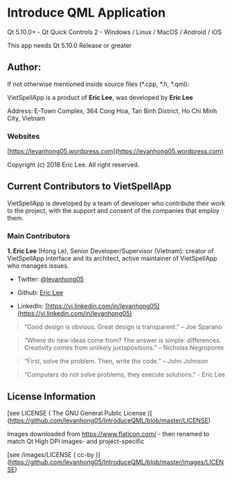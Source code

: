 # Introduce QML Application

Qt 5.10.0+ - Qt Quick Controls 2 - Windows / Linux / MacOS / Android / iOS

This app needs Qt 5.10.0 Release or greater

## Author:

If not otherwise mentioned inside source files (*.cpp, *.h, *.qml):

VietSpellApp is a product of **Eric Lee**, was developed by **Eric Lee**

Address: E-Town Complex, 364 Cong Hoa, Tan Binh District, Ho Chi Minh City, Vietnam

### Websites

[https://levanhong05.wordpress.com](https://levanhong05.wordpress.com)

Copyright (c) 2018 Eric Lee. All right reserved.

## Current Contributors to VietSpellApp

VietSpellApp is developed by a team of developer who contribute their work to the project, with the support and consent of the companies that employ them.

### Main Contributors

**1. Eric Lee** (Hong Le), Senior Developer/Supervisor (Vietnam): creator of VietSpellApp interface and its architect, active maintainer of VietSpellApp who manages issues.

* Twitter: [@levanhong05](https://twitter.com/levanhong05)

* Github: [Eric Lee](https://github.com/levanhong05)

* LinkedIn: [https://vi.linkedin.com/in/levanhong05](https://vi.linkedin.com/in/levanhong05)

> “Good design is obvious. Great design is transparent.” – Joe Sparano

> “Where do new ideas come from? The answer is simple: differences. Creativity comes from unlikely juxtapositions.” – Nicholas Negroponte

> “First, solve the problem. Then, write the code.” – John Johnson

> “Computers do not solve problems, they execute solutions.” - Eric Lee

## License Information

[see LICENSE ( The GNU General Public License )] (https://github.com/levanhong05/IntroduceQML/blob/master/LICENSE)

Images downloaded from https://www.flaticon.com/ - then renamed to match Qt High DPI images- and project-specific

[see /images/LICENSE ( cc-by )] (https://github.com/levanhong05/IntroduceQML/blob/master/images/LICENSE)
